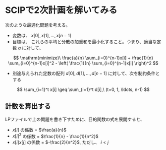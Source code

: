 # SCIPで2次計画を解いてみる

次のような最適化問題を考える。

- 変数は、 $x[0], x[1], \ldots, x[n-1]$
- 目標は、 これらの平均と分散の加重和を最小化すること。つまり、適当な定数 $a$ に対して、

$$
\mathrm{minimize}\ \frac{a}{n} \sum_{i=0}^{n-1}x[i] + \frac{1}{n} \sum_{i=0}^{n-1}x[i]^2 - \left( \frac{1}{n} \sum_{i=0}^{n-1}x[i] \right)^2
$$

- 別途与えられた定数の配列 $d[0], d[1], \ldots, d[n-1]$ に対して、次を制約条件とする

$$
\sum_{i=1}^t x[i] \geq \sum_{i=1}^t d[i],\ (t=0, 1, \ldots, n-1)
$$

## 計数を算出する

LPファイルで上の問題を書き下すために、目的関数の式を展開すると、

- $x[i]$ の係数 = $\frac{a}{n}$
- $x[i]^2$ の係数 = $\frac{1}{n} - \frac{1}{n^2}$
- $x[i]x[j]$ の係数 = $-\frac{2}{n^2}$, ただし、 $i < j$
